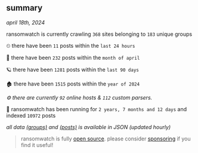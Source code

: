 
## summary
_april 18th, 2024_

ransomwatch is currently crawling `368` sites belonging to `183` unique groups

⏲ there have been `11` posts within the `last 24 hours`

🦈 there have been `232` posts within the `month of april`

🪐 there have been `1281` posts within the `last 90 days`

🏚 there have been `1515` posts within the `year of 2024`

_⚙️ there are currently `92` online hosts & `112` custom parsers._

🦕 ransomwatch has been running for `2 years, 7 months and 12 days` and indexed `10972` posts

_all data  [(groups)](http://ransomwhat.telemetry.ltd/groups) and [(posts)](http://ransomwhat.telemetry.ltd/posts) is available in JSON (updated hourly)_

> ransomwatch is fully [open source](https://github.com/joshhighet/ransomwatch#ransomwatch--). please consider [sponsoring](https://github.com/sponsors/joshhighet) if you find it useful!
